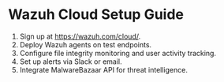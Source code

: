 # Wazuh Cloud Setup Guide
1. Sign up at https://wazuh.com/cloud/.
2. Deploy Wazuh agents on test endpoints.
3. Configure file integrity monitoring and user activity tracking.
4. Set up alerts via Slack or email.
5. Integrate MalwareBazaar API for threat intelligence.